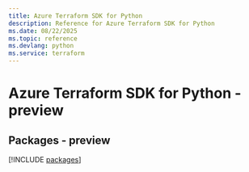 ```yaml
---
title: Azure Terraform SDK for Python
description: Reference for Azure Terraform SDK for Python
ms.date: 08/22/2025
ms.topic: reference
ms.devlang: python
ms.service: terraform
---
```

# Azure Terraform SDK for Python - preview
## Packages - preview
[!INCLUDE [packages](terraform-index.md)]